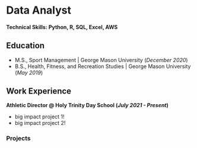 # Data Analyst

#### Technical Skills: Python, R, SQL, Excel, AWS

## Education
- M.S., Sport Management | George Mason University (_December 2020_)
- B.S., Health, Fitness, and Recreation Studies | George Mason University (_May 2019_)

## Work Experience
**Athletic Director @ Holy Trinity Day School (_July 2021 - Present_)**
- big impact project 1!
- big impact project 2!

### Projects
